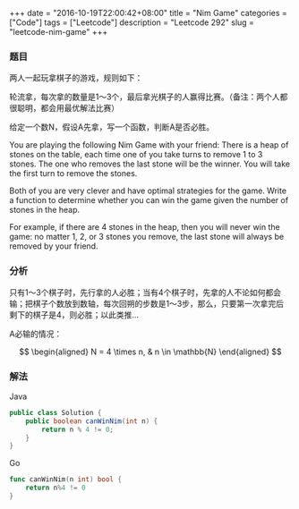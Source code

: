 +++
date = "2016-10-19T22:00:42+08:00"
title = "Nim Game"
categories = ["Code"]
tags = ["Leetcode"]
description = "Leetcode 292"
slug = "leetcode-nim-game"
+++

### 题目

两人一起玩拿棋子的游戏，规则如下：

轮流拿，每次拿的数量是1～3个，最后拿光棋子的人赢得比赛。（备注：两个人都很聪明，都会用最优解法比赛）

给定一个数N，假设A先拿，写一个函数，判断A是否必胜。

You are playing the following Nim Game with your friend: There is a heap of stones on the table, each time one of you take turns to remove 1 to 3 stones. The one who removes the last stone will be the winner. You will take the first turn to remove the stones.

Both of you are very clever and have optimal strategies for the game. Write a function to determine whether you can win the game given the number of stones in the heap.

For example, if there are 4 stones in the heap, then you will never win the game: no matter 1, 2, or 3 stones you remove, the last stone will always be removed by your friend.

### 分析

只有1～3个棋子时，先行拿的人必胜；当有4个棋子时，先拿的人不论如何都会输；把棋子个数放到数轴，每次回朔的步数是1～3步，那么，只要第一次拿完后剩下的棋子是4，则必胜；以此类推...

A必输的情况：

$$
\begin{aligned} N = 4 \times n,  & n \in \mathbb{N} \end{aligned}
$$

### 解法

Java

```java
public class Solution {
    public boolean canWinNim(int n) {
        return n % 4 != 0;
    }
}
```

Go

```go
func canWinNim(n int) bool {
    return n%4 != 0
}
```
